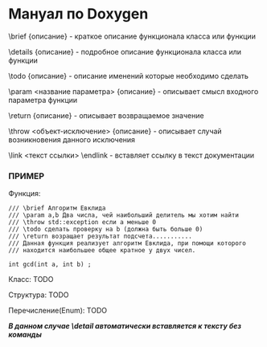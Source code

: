 # Мануал по Doxygen

\brief {описание} - краткое описание функционала класса или функции

\details {описание} - подробное описание функционала класса или функции

\todo {описание} - описание именений которые необходимо сделать

\param <название параметра> {описание} - описывает смысл входного параметра функции

\return {описание} - описывает возвращаемое значение

\throw <объект-исключение> {описание} - описывает случай возникновения данного исключения 

\link <текст ссылки> \endlink - вставляет ссылку в текст документации

### ПРИМЕР

Функция:

    /// \brief Алгоритм Евклида
    /// \param a,b Два числа, чей наибольший делитель мы хотим найти
    /// \throw std::exception если a меньше 0
    /// \todo сделать проверку на b (должна быть больше 0)
    /// \return возращает результат подсчета...........
    /// Данная функция реализует алгоритм Евклида, при помощи которого
    /// находится наибольшее общее кратное у двух чисел.

    int gcd(int a, int b) ;

Класс:
TODO

Структура:
TODO

Перечисление(Enum):
TODO

***В данном случае \detail автоматически вставляется к тексту без команды***
